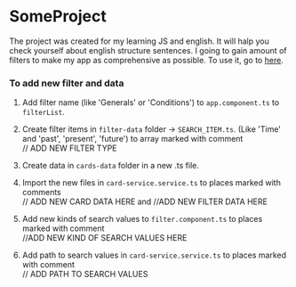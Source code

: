 # SomeProject
The project was created for my learning JS and english.
It will halp you check yourself about english structure sentences.
I going to gain amount of filters to make my app as comprehensive as possible.
To use it, go to [here](https://vanillatank.github.io/sentence-builder/). 

### To add new filter and data
1. Add filter name (like 'Generals' or 'Conditions') to `app.component.ts` to `filterList`. 

2. Create filter items in `filter-data` folder -> `SEARCH_ITEM.ts`. (Like 'Time' and 'past', 'present', 'future') to array marked with comment  
// ADD NEW FILTER TYPE

3. Create data in `cards-data` folder in a new .ts file.

4. Import the new files in `card-service.service.ts` to places marked with comments  
// ADD NEW CARD DATA HERE and //ADD NEW FILTER DATA HERE

5. Add new kinds of search values to `filter.component.ts` to places marked with comment  
//ADD NEW KIND OF SEARCH VALUES HERE

6. Add path to search values in `card-service.service.ts` to places marked with comment  
// ADD PATH TO SEARCH VALUES 
